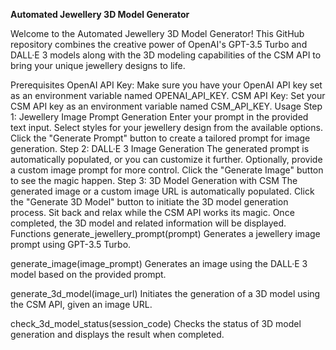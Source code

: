 **Automated Jewellery 3D Model Generator**

Welcome to the Automated Jewellery 3D Model Generator! This GitHub repository combines the creative power of OpenAI's GPT-3.5 Turbo and DALL·E 3 models along with the 3D modeling capabilities of the CSM API to bring your unique jewellery designs to life.

Prerequisites
OpenAI API Key: Make sure you have your OpenAI API key set as an environment variable named OPENAI_API_KEY.
CSM API Key: Set your CSM API key as an environment variable named CSM_API_KEY.
Usage
Step 1: Jewellery Image Prompt Generation
Enter your prompt in the provided text input.
Select styles for your jewellery design from the available options.
Click the "Generate Prompt" button to create a tailored prompt for image generation.
Step 2: DALL·E 3 Image Generation
The generated prompt is automatically populated, or you can customize it further.
Optionally, provide a custom image prompt for more control.
Click the "Generate Image" button to see the magic happen.
Step 3: 3D Model Generation with CSM
The generated image or a custom image URL is automatically populated.
Click the "Generate 3D Model" button to initiate the 3D model generation process.
Sit back and relax while the CSM API works its magic.
Once completed, the 3D model and related information will be displayed.
Functions
generate_jewellery_prompt(prompt)
Generates a jewellery image prompt using GPT-3.5 Turbo.

generate_image(image_prompt)
Generates an image using the DALL·E 3 model based on the provided prompt.

generate_3d_model(image_url)
Initiates the generation of a 3D model using the CSM API, given an image URL.

check_3d_model_status(session_code)
Checks the status of 3D model generation and displays the result when completed.
